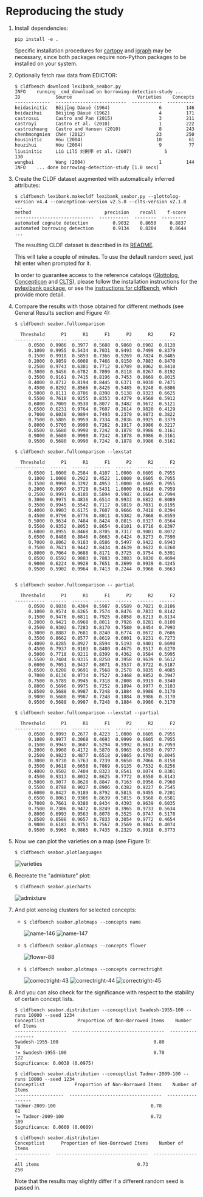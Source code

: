 # Reproducing the study

1. Install dependencies:
   ```shell
   pip install -e .
   ```
   Specific installation procedures for [cartopy](https://scitools.org.uk/cartopy/docs/latest/) and [igraph](https://igraph.org) may be necessary, since both packages require non-Python packages to be installed on your system.
2. Optionally fetch raw data from EDICTOR:
   ```shell
   $ cldfbench download lexibank_seabor.py
   INFO    running _cmd_download on borrowing-detection-study ...
   ID             Source                        Varieties    Concepts
   -------------  --------------------------  -----------  ----------
   beidasinitic   Běijīng Dàxué (1964)                  6         146
   beidazihui     Běijīng Dàxué (1962)                  4         171
   castrosui      Castro and Pan (2015)                 3         211
   castroyi       Castro et al. (2010)                  1         222
   castrozhuang   Castro and Hansen (2010)              8         243
   chenhmongmien  Chén (2012)                          23         250
   housinitic     Hóu (2004)                           10          61
   houzihui       Hóu (2004)                            9          77
   liusinitic     Liú Lìlǐ 刘俐李 et al. (2007)            5         130
   wangbai        Wang (2004)                           1         144
   INFO    ... done borrowing-detection-study [1.0 secs]
   ```
3. Create the CLDF dataset augmented with automatically inferred attributes:
   ```shell
   $ cldfbench lexibank.makecldf lexibank_seabor.py --glottolog-version v4.4 --concepticon-version v2.5.0 --clts-version v2.1.0
   ...
   method                           precision    recall    f-score
   -----------------------------  -----------  --------  ---------
   automated cognate detection         0.9032    0.8650     0.8837
   automated borrowing detection       0.9134    0.8204     0.8644
   ...
   ```
   The resulting CLDF dataset is described in its [README](cldf/README.md).

   This will take a couple of minutes. To use the default random seed, just hit
   enter when prompted for it.

   In order to guarantee access to the reference catalogs ([Glottolog](https://glottolog.org), [Concepticon](https://concepticon.clld.org) and [CLTS](https://clts.clld.org)), please follow the installation instructions for the [pylexibank package](https://github.com/lexibank/pylexibank), or see the [instructions for cldfbench](https://github.com/cldf/cldfbench/#catalogs), which provide more detail. 

3. Compare the results with those obtained for different methods (see General Results section and Figure 4):

   ```
   $ cldfbench seabor.fullcomparison

     Threshold      P1      R1      F1      P2      R2      F2     
   -----------  ------  ------  ------  ------  ------  ------
        0.0500  0.9986  0.3977  0.5688  0.9860  0.6902  0.8120
        0.1000  0.9955  0.5434  0.7031  0.9493  0.7499  0.8379
        0.1500  0.9918  0.5859  0.7366  0.9269  0.7824  0.8485
        0.2000  0.9859  0.6008  0.7466  0.9150  0.7883  0.8470
        0.2500  0.9743  0.6381  0.7712  0.8789  0.8062  0.8410
        0.3000  0.9456  0.6782  0.7899  0.8118  0.8267  0.8192
        0.3500  0.9161  0.7415  0.8196  0.7453  0.8669  0.8015
        0.4000  0.8712  0.8194  0.8445  0.6371  0.9030  0.7471
        0.4500  0.8292  0.8566  0.8426  0.5485  0.9248  0.6886
        0.5000  0.8111  0.8706  0.8398  0.5138  0.9323  0.6625
        0.5500  0.7610  0.9255  0.8353  0.4279  0.9560  0.5912
        0.6000  0.7009  0.9530  0.8077  0.3482  0.9672  0.5121
        0.6500  0.6231  0.9764  0.7607  0.2614  0.9820  0.4129
        0.7000  0.6030  0.9894  0.7493  0.2370  0.9873  0.3822
        0.7500  0.5805  0.9959  0.7334  0.2036  0.9925  0.3379
        0.8000  0.5705  0.9990  0.7262  0.1917  0.9986  0.3217
        0.8500  0.5680  0.9990  0.7242  0.1878  0.9986  0.3161
        0.9000  0.5680  0.9990  0.7242  0.1878  0.9986  0.3161
        0.9500  0.5680  0.9990  0.7242  0.1878  0.9986  0.3161

   $ cldfbench seabor.fullcomparison --lexstat

     Threshold      P1      R1      F1      P2      R2      F2   
   -----------  ------  ------  ------  ------  ------  ------
        0.0500  1.0000  0.2584  0.4107  1.0000  0.6605  0.7955
        0.1000  1.0000  0.2922  0.4522  1.0000  0.6605  0.7955
        0.1500  0.9998  0.3292  0.4953  1.0000  0.6605  0.7955
        0.2000  0.9997  0.3728  0.5431  1.0000  0.6610  0.7959
        0.2500  0.9991  0.4180  0.5894  0.9987  0.6664  0.7994
        0.3000  0.9975  0.4836  0.6514  0.9933  0.6822  0.8089
        0.3500  0.9945  0.5542  0.7117  0.9819  0.7031  0.8195
        0.4000  0.9903  0.6175  0.7607  0.9666  0.7418  0.8394
        0.4500  0.9796  0.6776  0.8011  0.9382  0.7868  0.8559
        0.5000  0.9634  0.7484  0.8424  0.8815  0.8327  0.8564
        0.5500  0.9352  0.8053  0.8654  0.8101  0.8716  0.8397
        0.6000  0.8955  0.8468  0.8705  0.7317  0.9001  0.8072
        0.6500  0.8488  0.8846  0.8663  0.6424  0.9273  0.7590
        0.7000  0.8062  0.9183  0.8586  0.5497  0.9422  0.6943
        0.7500  0.7621  0.9442  0.8434  0.4639  0.9622  0.6260
        0.8000  0.7064  0.9688  0.8171  0.3725  0.9754  0.5391
        0.8500  0.6592  0.9803  0.7883  0.3083  0.9830  0.4694
        0.9000  0.6224  0.9928  0.7651  0.2699  0.9939  0.4245
        0.9500  0.5902  0.9964  0.7413  0.2244  0.9966  0.3663


   $ cldfbench seabor.fullcomparison -- partial

     Threshold      P1      R1      F1      P2      R2      F2
   -----------  ------  ------  ------  ------  ------  ------
        0.0500  0.9830  0.4304  0.5987  0.9589  0.7021  0.8106
        0.1000  0.9574  0.6265  0.7574  0.8476  0.7833  0.8142
        0.1500  0.9476  0.6811  0.7925  0.8058  0.8213  0.8134
        0.2000  0.9421  0.6968  0.8011  0.7926  0.8281  0.8100
        0.2500  0.9302  0.7283  0.8170  0.7580  0.8454  0.7993
        0.3000  0.8887  0.7681  0.8240  0.6774  0.8672  0.7606
        0.3500  0.8662  0.8577  0.8619  0.6001  0.9231  0.7273
        0.4000  0.8285  0.8927  0.8594  0.5193  0.9401  0.6690
        0.4500  0.7937  0.9103  0.8480  0.4675  0.9517  0.6270
        0.5000  0.7718  0.9211  0.8399  0.4362  0.9584  0.5995
        0.5500  0.7404  0.9315  0.8250  0.3958  0.9639  0.5612
        0.6000  0.7051  0.9437  0.8071  0.3537  0.9722  0.5187
        0.6500  0.6208  0.9691  0.7568  0.2578  0.9835  0.4085
        0.7000  0.6136  0.9734  0.7527  0.2468  0.9852  0.3947
        0.7500  0.5789  0.9945  0.7318  0.2008  0.9919  0.3340
        0.8000  0.5696  0.9975  0.7252  0.1894  0.9977  0.3183
        0.8500  0.5688  0.9987  0.7248  0.1884  0.9986  0.3170
        0.9000  0.5688  0.9987  0.7248  0.1884  0.9986  0.3170
        0.9500  0.5688  0.9987  0.7248  0.1884  0.9986  0.3170

   $ cldfbench seabor.fullcomparison --lexstat --partial
   
     Threshold      P1      R1      F1      P2      R2      F2        
   -----------  ------  ------  ------  ------  ------  ------
        0.0500  0.9993  0.2677  0.4223  1.0000  0.6605  0.7955
        0.1000  0.9977  0.3068  0.4693  0.9999  0.6605  0.7955
        0.1500  0.9949  0.3607  0.5294  0.9992  0.6613  0.7959
        0.2000  0.9900  0.4172  0.5870  0.9965  0.6650  0.7977
        0.2500  0.9823  0.4877  0.6518  0.9865  0.6793  0.8045
        0.3000  0.9730  0.5763  0.7239  0.9650  0.7066  0.8158
        0.3500  0.9618  0.6658  0.7869  0.9135  0.7532  0.8256
        0.4000  0.9502  0.7404  0.8323  0.8541  0.8074  0.8301
        0.4500  0.9313  0.8032  0.8625  0.7772  0.8550  0.8143
        0.5000  0.9077  0.8628  0.8847  0.7163  0.8956  0.7960
        0.5500  0.8788  0.9027  0.8906  0.6382  0.9227  0.7545
        0.6000  0.8427  0.9189  0.8792  0.5815  0.9455  0.7201
        0.6500  0.8061  0.9306  0.8639  0.5015  0.9568  0.6581
        0.7000  0.7661  0.9380  0.8434  0.4393  0.9639  0.6035
        0.7500  0.7306  0.9472  0.8249  0.3965  0.9733  0.5634
        0.8000  0.6993  0.9563  0.8078  0.3525  0.9747  0.5178
        0.8500  0.6588  0.9657  0.7833  0.3054  0.9772  0.4654
        0.9000  0.6183  0.9751  0.7567  0.2569  0.9845  0.4074
        0.9500  0.5965  0.9865  0.7435  0.2329  0.9918  0.3773
   ```

4. Now we can plot the varieties on a map (see Figure 1):
   ```shell
   $ cldfbench seabor.plotlanguages
   ```
   ![varieties](plots/languages_map.jpg)

5. Recreate the "admixture" plot:
   ```shell
   $ cldfbench seabor.piecharts
   ```
   ![admixture](plots/admixture.jpg)

6. And plot xenolog clusters for selected concepts:
   - ```shell
     $ cldfbench seabor.plotmaps --concepts name
     ```
     ![name-146](plots/concept-name-146.jpg)
     ![name-147](plots/concept-name-147.jpg)
   - ```shell
     $ cldfbench seabor.plotmaps --concepts flower
     ```
     ![flower-88](plots/concept-flower-88.jpg)
   - ```shell
     $ cldfbench seabor.plotmaps --concepts correctright
     ```
     ![correctright-43](plots/concept-correctright-43.jpg)
     ![correctright-44](plots/concept-correctright-44.jpg)
     ![correctright-45](plots/concept-correctright-45.jpg)

7. And you can also check for the significance with respect to the stability of certain concept lists.
   ```shell
   $ cldfbench seabor.distribution --conceptlist Swadesh-1955-100 --runs 10000 --seed 1234
   Conceptlist            Proportion of Non-Borrowed Items    Number of Items
   -------------------  ----------------------------------  -----------------
   Swadesh-1955-100                                   0.80                 78
   != Swadesh-1955-100                                0.70                172
   Significance: 0.0038 (0.0975)   

   $ cldfbench seabor.distribution --conceptlist Tadmor-2009-100 --runs 10000 --seed 1234
   Conceptlist           Proportion of Non-Borrowed Items    Number of Items
   ------------------  ----------------------------------  -----------------
   Tadmor-2009-100                                   0.78                 61
   != Tadmor-2009-100                                0.72                189
   Significance: 0.0660 (0.0609)

   $ cldfbench seabor.distribution
   Conceptlist      Proportion of Non-Borrowed Items    Number of Items
   -------------  ----------------------------------  -----------------
   All items                                    0.73                250
   ```
   Note that the results may slightly differ if a different random seed is passed in.

